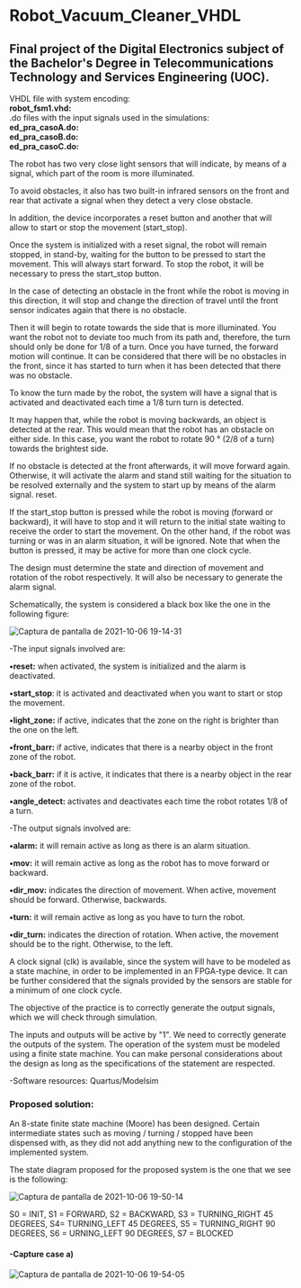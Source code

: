 # Robot_Vacuum_Cleaner_VHDL

## Final project of the Digital Electronics subject of the Bachelor's Degree in Telecommunications Technology and Services Engineering (UOC). 

VHDL file with system encoding:\
**robot_fsm1.vhd:** \
.do files with the input signals used in the simulations:\
**ed_pra_casoA.do:** \
**ed_pra_casoB.do:** \
**ed_pra_casoC.do:** 

The robot has two very close light sensors that will indicate, by means of a signal, which part of the room is more illuminated.

To avoid obstacles, it also has two built-in infrared sensors on the front and rear that activate a signal when they detect a very close obstacle.

In addition, the device incorporates a reset button and another that will allow to start or stop the movement (start_stop).

Once the system is initialized with a reset signal, the robot will remain stopped, in stand-by, waiting for the button to be pressed to start the movement. This will always start forward. To stop the robot, it will be necessary to press the start_stop button.

In the case of detecting an obstacle in the front while the robot is moving in this direction, it will stop and change the direction of travel until the front sensor indicates again that there is no obstacle.


Then it will begin to rotate towards the side that is more illuminated. You want the robot not to deviate too much from its path and, therefore, the turn should only be done for 1/8 of a turn. Once you have turned, the forward motion will continue. It can be considered that there will be no obstacles in the front, since it has started to turn when it has been detected that there was no obstacle. 

To know the turn made by the robot, the system will have a signal that is activated and deactivated each time a 1/8 turn turn is detected.

It may happen that, while the robot is moving backwards, an object is detected at the rear. This would mean that the robot has an obstacle on either side. In this case, you want the robot to rotate 90 ° (2/8 of a turn) towards the brightest side.

If no obstacle is detected at the front afterwards, it will move forward again. Otherwise, it will activate the alarm and stand still waiting for the situation to be resolved externally and the system to start up by means of the alarm signal.
reset.

If the start_stop button is pressed while the robot is moving (forward or backward), it will have to stop and it will return to the initial state waiting to receive the order to start the movement. On the other hand, if the robot was turning or was in an alarm situation, it will be ignored. Note that when the button is pressed, it may be active for more than one clock cycle. 

The design must determine the state and direction of movement and rotation of the robot respectively. It will also be necessary to generate the alarm signal.

Schematically, the system is considered a black box like the one in the following figure: 

![Captura de pantalla de 2021-10-06 19-14-31](https://user-images.githubusercontent.com/34940932/136252798-e82f17a5-ba8c-4a9d-9e84-5be907c01628.png)

-The input signals involved are:

  **•reset:** when activated, the system is initialized and the alarm is deactivated.
  
  **•start_stop**: it is activated and deactivated when you want to start or stop the movement.
  
  **•light_zone:** if active, indicates that the zone on the right is brighter than the one on the left.
  
  **•front_barr:** if active, indicates that there is a nearby object in the front zone of the robot.

  **•back_barr:** if it is active, it indicates that there is a nearby object in the rear zone of the robot.

  **•angle_detect:** activates and deactivates each time the robot rotates 1/8 of a turn. 
  
-The output signals involved are:

  **•alarm:** it will remain active as long as there is an alarm situation.

  **•mov:** it will remain active as long as the robot has to move forward or backward.

  **•dir_mov:** indicates the direction of movement. When active, movement should be forward. Otherwise, backwards.

  **•turn:** it will remain active as long as you have to turn the robot.

  **•dir_turn:** indicates the direction of rotation. When active, the movement should be to the right. Otherwise, to the left. 
  
A clock signal (clk) is available, since the system will have to be modeled as a state machine, in order to be implemented in an FPGA-type device. It can be further considered that the signals provided by the sensors are stable for a minimum of one clock cycle.

The objective of the practice is to correctly generate the output signals, which we will check through simulation.

The inputs and outputs will be active by "1". We need to correctly generate the outputs of the system. The operation of the system must be modeled using a finite state machine. You can make personal considerations about the design as long as the specifications of the statement are respected. 

-Software resources: Quartus/Modelsim 

### Proposed solution:

An 8-state finite state machine (Moore) has been designed. Certain intermediate states such as moving / turning / stopped have been dispensed with, as they did not add anything new to the configuration of the implemented system.

The state diagram proposed for the proposed system is the one that we see is the following: 

![Captura de pantalla de 2021-10-06 19-50-14](https://user-images.githubusercontent.com/34940932/136256814-5f914009-56dd-4e24-8dc4-8c1f2479396b.png)

S0 = INIT, S1 = FORWARD, S2 = BACKWARD, S3 = TURNING_RIGHT 45 DEGREES, S4= TURNING_LEFT 45 DEGREES, S5 = TURNING_RIGHT 90 DEGREES, S6 = URNING_LEFT 90 DEGREES, 
S7 = BLOCKED

#### -Capture case a) 

![Captura de pantalla de 2021-10-06 19-54-05](https://user-images.githubusercontent.com/34940932/136257387-954a4a33-acc0-4617-adbf-140aea255f61.png)






  
  
  
  




